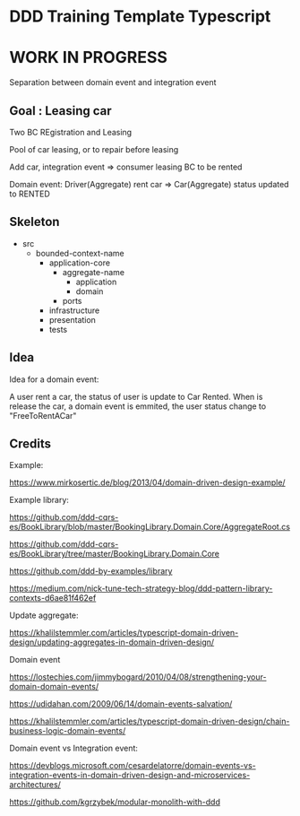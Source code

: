 # DDD Training Template Typescript

<h1>WORK IN PROGRESS</h1>

Separation between domain event and integration event


## Goal : Leasing car

Two BC REgistration and Leasing

Pool of car leasing, or to repair before leasing

Add car, integration event  => consumer leasing BC to be rented


Domain event: Driver(Aggregate) rent car => Car(Aggregate) status updated to RENTED

## Skeleton


- src
  - bounded-context-name
    - application-core
      - aggregate-name
        - application
        - domain
      - ports
    - infrastructure
    - presentation
    - tests


## Idea

Idea for a domain event:

A user rent a car, the status of user is update to Car Rented.
When is release the car, a domain event is emmited, the user status change to "FreeToRentACar"


## Credits


Example:

https://www.mirkosertic.de/blog/2013/04/domain-driven-design-example/

Example library:

https://github.com/ddd-cqrs-es/BookLibrary/blob/master/BookingLibrary.Domain.Core/AggregateRoot.cs

https://github.com/ddd-cqrs-es/BookLibrary/tree/master/BookingLibrary.Domain.Core

https://github.com/ddd-by-examples/library

https://medium.com/nick-tune-tech-strategy-blog/ddd-pattern-library-contexts-d6ae81f462ef


Update aggregate:

https://khalilstemmler.com/articles/typescript-domain-driven-design/updating-aggregates-in-domain-driven-design/


Domain event

https://lostechies.com/jimmybogard/2010/04/08/strengthening-your-domain-domain-events/

https://udidahan.com/2009/06/14/domain-events-salvation/

https://khalilstemmler.com/articles/typescript-domain-driven-design/chain-business-logic-domain-events/

Domain event vs Integration event:

https://devblogs.microsoft.com/cesardelatorre/domain-events-vs-integration-events-in-domain-driven-design-and-microservices-architectures/

https://github.com/kgrzybek/modular-monolith-with-ddd
